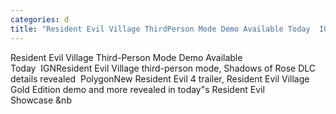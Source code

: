 ```yaml
---
categories: d
title: "Resident Evil Village ThirdPerson Mode Demo Available Today  IGN"
---
```

Resident Evil Village Third-Person Mode Demo Available Today&nbsp;&nbsp;IGNResident Evil Village third-person mode, Shadows of Rose DLC details revealed&nbsp;&nbsp;PolygonNew Resident Evil 4 trailer, Resident Evil Village Gold Edition demo and more revealed in today"s Resident Evil Showcase&nbsp;&nb
